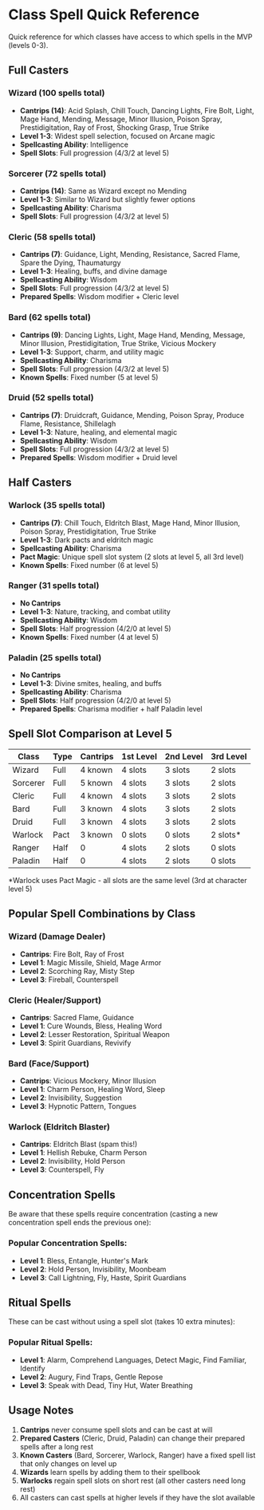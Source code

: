 # Class Spell Quick Reference

Quick reference for which classes have access to which spells in the MVP (levels 0-3).

## Full Casters

### Wizard (100 spells total)
- **Cantrips (14)**: Acid Splash, Chill Touch, Dancing Lights, Fire Bolt, Light, Mage Hand, Mending, Message, Minor Illusion, Poison Spray, Prestidigitation, Ray of Frost, Shocking Grasp, True Strike
- **Level 1-3**: Widest spell selection, focused on Arcane magic
- **Spellcasting Ability**: Intelligence
- **Spell Slots**: Full progression (4/3/2 at level 5)

### Sorcerer (72 spells total)
- **Cantrips (14)**: Same as Wizard except no Mending
- **Level 1-3**: Similar to Wizard but slightly fewer options
- **Spellcasting Ability**: Charisma
- **Spell Slots**: Full progression (4/3/2 at level 5)

### Cleric (58 spells total)
- **Cantrips (7)**: Guidance, Light, Mending, Resistance, Sacred Flame, Spare the Dying, Thaumaturgy
- **Level 1-3**: Healing, buffs, and divine damage
- **Spellcasting Ability**: Wisdom
- **Spell Slots**: Full progression (4/3/2 at level 5)
- **Prepared Spells**: Wisdom modifier + Cleric level

### Bard (62 spells total)
- **Cantrips (9)**: Dancing Lights, Light, Mage Hand, Mending, Message, Minor Illusion, Prestidigitation, True Strike, Vicious Mockery
- **Level 1-3**: Support, charm, and utility magic
- **Spellcasting Ability**: Charisma
- **Spell Slots**: Full progression (4/3/2 at level 5)
- **Known Spells**: Fixed number (5 at level 5)

### Druid (52 spells total)
- **Cantrips (7)**: Druidcraft, Guidance, Mending, Poison Spray, Produce Flame, Resistance, Shillelagh
- **Level 1-3**: Nature, healing, and elemental magic
- **Spellcasting Ability**: Wisdom
- **Spell Slots**: Full progression (4/3/2 at level 5)
- **Prepared Spells**: Wisdom modifier + Druid level

## Half Casters

### Warlock (35 spells total)
- **Cantrips (7)**: Chill Touch, Eldritch Blast, Mage Hand, Minor Illusion, Poison Spray, Prestidigitation, True Strike
- **Level 1-3**: Dark pacts and eldritch magic
- **Spellcasting Ability**: Charisma
- **Pact Magic**: Unique spell slot system (2 slots at level 5, all 3rd level)
- **Known Spells**: Fixed number (6 at level 5)

### Ranger (31 spells total)
- **No Cantrips**
- **Level 1-3**: Nature, tracking, and combat utility
- **Spellcasting Ability**: Wisdom
- **Spell Slots**: Half progression (4/2/0 at level 5)
- **Known Spells**: Fixed number (4 at level 5)

### Paladin (25 spells total)
- **No Cantrips**
- **Level 1-3**: Divine smites, healing, and buffs
- **Spellcasting Ability**: Charisma
- **Spell Slots**: Half progression (4/2/0 at level 5)
- **Prepared Spells**: Charisma modifier + half Paladin level

## Spell Slot Comparison at Level 5

| Class | Type | Cantrips | 1st Level | 2nd Level | 3rd Level |
|-------|------|----------|-----------|-----------|-----------|
| Wizard | Full | 4 known | 4 slots | 3 slots | 2 slots |
| Sorcerer | Full | 5 known | 4 slots | 3 slots | 2 slots |
| Cleric | Full | 4 known | 4 slots | 3 slots | 2 slots |
| Bard | Full | 3 known | 4 slots | 3 slots | 2 slots |
| Druid | Full | 3 known | 4 slots | 3 slots | 2 slots |
| Warlock | Pact | 3 known | 0 slots | 0 slots | 2 slots* |
| Ranger | Half | 0 | 4 slots | 2 slots | 0 slots |
| Paladin | Half | 0 | 4 slots | 2 slots | 0 slots |

*Warlock uses Pact Magic - all slots are the same level (3rd at character level 5)

## Popular Spell Combinations by Class

### Wizard (Damage Dealer)
- **Cantrips**: Fire Bolt, Ray of Frost
- **Level 1**: Magic Missile, Shield, Mage Armor
- **Level 2**: Scorching Ray, Misty Step
- **Level 3**: Fireball, Counterspell

### Cleric (Healer/Support)
- **Cantrips**: Sacred Flame, Guidance
- **Level 1**: Cure Wounds, Bless, Healing Word
- **Level 2**: Lesser Restoration, Spiritual Weapon
- **Level 3**: Spirit Guardians, Revivify

### Bard (Face/Support)
- **Cantrips**: Vicious Mockery, Minor Illusion
- **Level 1**: Charm Person, Healing Word, Sleep
- **Level 2**: Invisibility, Suggestion
- **Level 3**: Hypnotic Pattern, Tongues

### Warlock (Eldritch Blaster)
- **Cantrips**: Eldritch Blast (spam this!)
- **Level 1**: Hellish Rebuke, Charm Person
- **Level 2**: Invisibility, Hold Person
- **Level 3**: Counterspell, Fly

## Concentration Spells

Be aware that these spells require concentration (casting a new concentration spell ends the previous one):

### Popular Concentration Spells:
- **Level 1**: Bless, Entangle, Hunter's Mark
- **Level 2**: Hold Person, Invisibility, Moonbeam
- **Level 3**: Call Lightning, Fly, Haste, Spirit Guardians

## Ritual Spells

These can be cast without using a spell slot (takes 10 extra minutes):

### Popular Ritual Spells:
- **Level 1**: Alarm, Comprehend Languages, Detect Magic, Find Familiar, Identify
- **Level 2**: Augury, Find Traps, Gentle Repose
- **Level 3**: Speak with Dead, Tiny Hut, Water Breathing

## Usage Notes

1. **Cantrips** never consume spell slots and can be cast at will
2. **Prepared Casters** (Cleric, Druid, Paladin) can change their prepared spells after a long rest
3. **Known Casters** (Bard, Sorcerer, Warlock, Ranger) have a fixed spell list that only changes on level up
4. **Wizards** learn spells by adding them to their spellbook
5. **Warlocks** regain spell slots on short rest (all other casters need long rest)
6. All casters can cast spells at higher levels if they have the slot available
